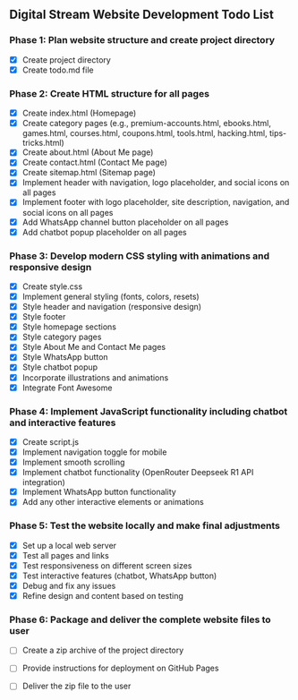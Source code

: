 ## Digital Stream Website Development Todo List

### Phase 1: Plan website structure and create project directory
- [x] Create project directory
- [x] Create todo.md file

### Phase 2: Create HTML structure for all pages
- [x] Create index.html (Homepage)
- [x] Create category pages (e.g., premium-accounts.html, ebooks.html, games.html, courses.html, coupons.html, tools.html, hacking.html, tips-tricks.html)
- [x] Create about.html (About Me page)
- [x] Create contact.html (Contact Me page)
- [x] Create sitemap.html (Sitemap page)
- [x] Implement header with navigation, logo placeholder, and social icons on all pages
- [x] Implement footer with logo placeholder, site description, navigation, and social icons on all pages
- [x] Add WhatsApp channel button placeholder on all pages
- [x] Add chatbot popup placeholder on all pages

### Phase 3: Develop modern CSS styling with animations and responsive design
- [x] Create style.css
- [x] Implement general styling (fonts, colors, resets)
- [x] Style header and navigation (responsive design)
- [x] Style footer
- [x] Style homepage sections
- [x] Style category pages
- [x] Style About Me and Contact Me pages
- [x] Style WhatsApp button
- [x] Style chatbot popup
- [x] Incorporate illustrations and animations
- [x] Integrate Font Awesome

### Phase 4: Implement JavaScript functionality including chatbot and interactive features
- [x] Create script.js
- [x] Implement navigation toggle for mobile
- [x] Implement smooth scrolling
- [x] Implement chatbot functionality (OpenRouter Deepseek R1 API integration)
- [x] Implement WhatsApp button functionality
- [x] Add any other interactive elements or animations

### Phase 5: Test the website locally and make final adjustments
- [x] Set up a local web server
- [x] Test all pages and links
- [x] Test responsiveness on different screen sizes
- [x] Test interactive features (chatbot, WhatsApp button)
- [x] Debug and fix any issues
- [x] Refine design and content based on testing

### Phase 6: Package and deliver the complete website files to user
- [ ] Create a zip archive of the project directory
- [ ] Provide instructions for deployment on GitHub Pages
- [ ] Deliver the zip file to the user

